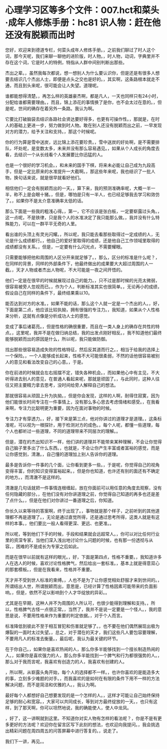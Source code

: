 # 心理学习区等多个文件：007.hct和菜头·成年人修炼手册：hc81 识人物：赶在他还没有脱颖而出时

您好，欢迎来到德道专栏，何菜头成年人修炼手册。，之前我们聊过了时人这个词，那今天呢，我们来聊一聊他的进阶版，时人物。，时人物，动词，字典里并不存在这个词，它是时人的特例，特指从人群中间别判断出那些。

杰出之辈。，虽然我每次都说，想一想别人为什么要认识你，但是还是有很多人想要去结识几个杰出人士，即便是点头之交也是好的。，其实啊，这条路根本就走不通，而且到头来呢，很可能会让人失望。道理呢。

谁都能想得清楚。，再怎么样的英雄豪杰啊，都是凡人，一天也同样只有24小时，分配给谁都需要理由。，而且，锦上添花的事情换了是你，也不会太过在意的。，但是呢，世间的确存在着另外一条路。我认为啊。

它要比打破脑袋去结识各路社会贤达要好得多，也更有可操作性。，那就是，在时人的基础上更进一步，努力做到时人物。敢在别人还没有脱颖而出之前，一早发现对方的潜力，给予关注和支持。，那这个时候呢。

你的行为算是雪中送炭，远比锦上添花要珍贵。，雪中送炭的好处啊，是不需要排队，坏处呢，是变数太多，未来并没有那么容易遇见。，如果从个人成长的角度去看，去结识一个从长线看个人发展要比你迅猛的人。

也是一个很好的学习机会。，和未来的国手下棋，将来未必能让自己成为九段高手，但是一定比原来的水准提升一大截啊。，那这些年来呢，我也结识了一批人物，换句话来说，就是很早就看好他们。

相信他们一定会有脱颖而出的一天。，算下来，我的预测准确率呢，大概一半一半，称不上是会眼十猪。，但是，哪怕是只有一半人，也已经足够我去学习和效仿了。，如果你不是太介意准确率太低的话。

那么下面是一些我的粗浅心得。，第一，它不应该是张白板，一定要崭露过头角。，这一点呢，不是铁律，只是我个人的水准决定了我只能那么做。，我并没有什么特殊能力，可以在一群平平无奇的人里。

看出谁的头顶上有灵光闪耀。，所以呢，我只能去看那些取得过一定成绩的人，无论是什么成绩都行。，他自己的爱好里取得的成绩，还是他自己工作领域里取得的成绩都没有关系。，但是，一定要有什么闪光点，不需要耀眼。

只需要能够把他和周围的人区分开来就足够了。，那么，区分的标准是什么呢？，在同样的背景，同样的外部条件下，他最终做出的成果要大大超过周围的人一截。，天才人物或者杰出人物呢，不大可能是一夜之间开悟的。

他们一定是在很早的时候就展现过自己的能力。，只不过是那时候的光亮太微弱，很容易被旁人忽视而已。，作为个人，判断标准其实也很简单。，无论再小的成绩，假设自己在同样的条件下，最终结果乘以10。

能否达到对方的水准。，如果不能的话，那么这个人就一定是一个杰出的人。，好，下面是第二点，他应该比较执拗，拥有很强的专注力。，我知道，如果从个人性格来分析，这就有点像是分析成功人士的感觉。

变成了事后诸葛亮。，但是性格的确很重要，而且在一类人身上的确存在共性的特点。，这里呢，我并不是在做归纳总结，我的出发点刚好相反。，我不知道他们最终能够脱颖而出的原因是什么，所以呢，我只能做防御。

找出那些很容易造成失败的性格特征，然后反其道而行之。，相当于给我的选择上一个保险。，一个人能够成长起来，性格不大可能很柔弱，不然的话他很容易被别人的意见和看法改变自己的心意。，于是。

你在前进的时候就会左右摇摆不定，错失各种机会。，而如果他心中有主见，不大听得进去别人的意见，在普通人看起来呢，那就是顽固了。，与此同时，这种人往往又把主要精力拿去思考，没时间给旁人解释自己的想法。

那就很容易从顽固上升为执拗。，但是你会发现，这样的人啊，耐得住寂寞，因为他们能很长时间专注在一件事情上，没有那么多心思去考虑情绪和感受。，在我看来啊，专注力比聪明更为重要，因为在面对事物的时候。

专注力才有穿透力。，好，接下来是第三点，他对你讲过的道理才是道理。，这条标准呢，可以视为一根探针，用于检测对方的成色。，每个人呢，都懂一些道理，每个人也都听过一些道理，不同的道理带来不同层次的理解。。

但是，潜在的杰出知识不一样，他们讲的道理并不能带来某种理解，不会让你觉得自己脑子里多出了什么东西。，也就是，不会让你产生丰富或者富裕的感觉，而是让你感觉到，清澈。，自己懂的道理加上别人告诉你的道理。

最多是告诉你一件事的几个面，让你看到更多一些。，于是呢，你觉得自己的视角变得丰富，你的知识变得富裕起来。，但是你也知道，也许还有别的面还有不确定的地方。，而清澈不是这样的。

清澈是几句话就把一件事情连根缠起，放在你面前可以用任意的角度去观察，没有任何隐藏的部分。，在他们没有对你讲道理之前，你觉得自己知道的再多也还是差了点什么。，但是在他们对你讲过一番道理之后，你知道。

你长久以来等待的答案啊，终于出现了。，事物就是那个样子，之前听到的其他道理都不再是道理了。，无论是通过直觉所得，还是通过思考所得，这类人就是有这样的本事。，他们要比一般人看得更深、更远、也更准。。

所以呢，等到他们下手的时候，手段和结果就会远超常人。，你可以对比任何行业里的资深专家，当他们深入浅出地讨论什么问题的时候，也有那一份透彻与从容。，困难的不是成长为专家之后如此。

而是在很早以前就有这样的眼光。，好，下面是第四点，性格不重要。，我知道许多人在选人的时候，喜欢讨论性格脾气，然后给出一套标准。，基本上就是得意双心的那套模板。，但是在我看来，性格并不重要。

天才并不受到世人标准的束缚。，人也不是为了让你感觉相处舒服才来到世间的。，所谓结出人世，所谓脱颖而出，意思是，已经计算了性格因素可能带来的负面影响。，但是，依然不足以影响到个人才华绽放的异彩。。

尤其是在早期，这种人并不为周围的人所认可，也很少能得到理解和支持。，所以，性格脾气古怪一点很正常。，当然了，我并不是说一定要是一个怪人。，我的意思是说，不要用性格来作为重要的判定依据。，对于个人而言。

标准降低到彼此不至于相互冒犯和伤害就足够了。，也不要在他们偶然展现出极为爆裂的一面时太过失望。，总之，对于潜在的天才，我们这些凡人要包容要理解，不要用凡人的标准去衡量。，最后呢，我认为最关键的环节。

在于你自己。，如果你是喜欢热闹的人，那么你多半能够找到一个擅长制造热闹的人。，如果你是喜欢强力的人，那么你多半能找到一个脾气和行为都很强势的人。，那么对于我而言呢，我喜欢有创造力的人，我喜欢有创建的人。

，所以啊，从崭露头角开始，每个人的选择都不一样。，也许你喜欢的是能造多大的事，立刻多少难题的对手。，而我喜欢的是如何在有限的条件下用不一样的方法解决问题，而不是简洁和优雅的人。，我认为啊。

最好每个人都想好自己想要发现的是一个怎样的人。，这样才可能让自己始终保持足够的耐心和宽容。，大家可以共同成长，等到对方最终绽放的一天。，也只有这样，到了那天啊，你可以坦然地说，我的确能使人，使人中龙凤。

，好了，这一讲啊就到这里。不知道你对实人物有怎样的看法呢？，你是不是有更多更好的方法呢？欢迎你在留言区写下此刻的想法，也欢迎向我提问。，我会挑选出精彩问题在周四周五的问答屏幕中进行答复的。，说走了。

我们下一讲，再见。。
